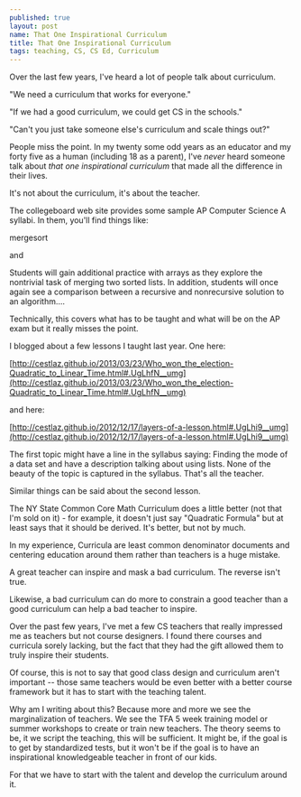 ```yaml
---
published: true
layout: post
name: That One Inspirational Curriculum
title: That One Inspirational Curriculum
tags: teaching, CS, CS Ed, Curriculum
---
```


Over the last few years, I've heard a lot of people talk about curriculum.

"We need a curriculum that works for everyone."

"If we had a good curriculum, we could get CS in the schools."

"Can't you just take someone else's curriculum and scale things out?"

People miss the point. In my twenty some odd years as an educator and
my forty five  as a human (including 18 as a parent), I've *never*
heard someone talk about *that one inspirational curriculum* that made
all the difference in their lives.

It's not about the curriculum, it's about the teacher.

The collegeboard web site provides some sample AP Computer Science A
syllabi. In them, you'll find things like:

mergesort

and

Students will gain additional practice with arrays as they explore the
nontrivial task of merging two sorted lists. In addition, students
will once again see a comparison between a recursive and
nonrecursive solution to an algorithm....

Technically, this covers what has to be taught and what will be on the
AP exam but it really misses the point.

I blogged about a few lessons I taught last year. One here:

[http://cestlaz.github.io/2013/03/23/Who_won_the_election-Quadratic_to_Linear_Time.html#.UgLhfN__umg](http://cestlaz.github.io/2013/03/23/Who_won_the_election-Quadratic_to_Linear_Time.html#.UgLhfN__umg)

and here:

[http://cestlaz.github.io/2012/12/17/layers-of-a-lesson.html#.UgLhi9__umg](http://cestlaz.github.io/2012/12/17/layers-of-a-lesson.html#.UgLhi9__umg)

The first topic might have a line in the syllabus saying: Finding the mode
of a data set and have a description talking about using lists. None of
the beauty of the topic is captured in the syllabus. That's all the
teacher.

Similar things can be said about the second lesson.

The NY State Common Core Math Curriculum does a little better (not
that I'm sold on it) - for example, it doesn't just say "Quadratic
Formula" but at least says that it should be derived. It's better, but
not by much.

In my experience, Curricula are least common denominator documents and
centering education around them rather than teachers is a huge
mistake. 

A great teacher can inspire and mask a bad curriculum. The reverse isn't true.

Likewise, a bad curriculum can do more to constrain a good teacher than
a good curriculum can help a bad teacher to inspire. 

Over the past few years, I've met a few CS teachers that really
impressed me as teachers but not course designers. I found there
courses and curricula sorely lacking, but the fact that they had the
gift allowed them to truly inspire their students.

Of course, this is not to say that good class design and curriculum
aren't important -- those same teachers would be even better with a
better course framework but it has to start with the teaching talent.

Why am I writing about this? Because more and more we see the
marginalization of teachers. We see the TFA 5 week training model or
summer workshops to create or train new teachers. The theory seems to
be, it we script the teaching, this will be sufficient. It might be,
if the goal is to get by standardized tests, but it won't be if the
goal is to have an inspirational knowledgeable teacher in front of our
kids. 

For that we have to start with the talent and develop the curriculum
around it.